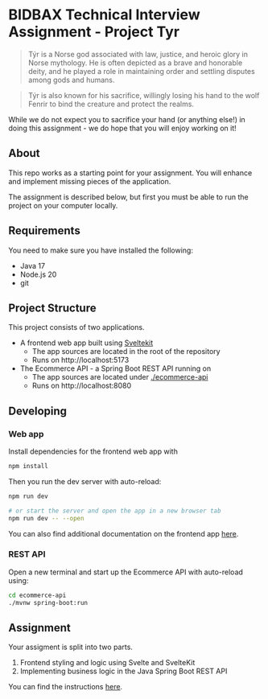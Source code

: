 # BIDBAX Technical Interview Assignment - Project Tyr

> Týr is a Norse god associated with law, justice, and heroic glory in Norse mythology. He is often depicted as a brave and honorable deity, and he played a role in maintaining order and settling disputes among gods and humans. 

> Týr is also known for his sacrifice, willingly losing his hand to the wolf Fenrir to bind the creature and protect the realms.

While we do not expect you to sacrifice your hand (or anything else!) in doing this assignment - we do hope that you will enjoy working on it!

## About

This repo works as a starting point for your assignment. You will enhance and implement missing pieces of the application.

The assignment is described below, but first you must be able to run the project on your computer locally.

## Requirements

You need to make sure you have installed the following:

* Java 17
* Node.js 20
* git


## Project Structure

This project consists of two applications. 

* A frontend web app built using [Sveltekit](https://kit.svelte.dev/) 
    * The app sources are located in the root of the repository
    * Runs on http://localhost:5173
* The Ecommerce API - a Spring Boot REST API running on 
    * The app sources are located under [./ecommerce-api](./ecommerce-api/)
    * Runs on http://localhost:8080


## Developing

### Web app

Install dependencies for the frontend web app with

```bash
npm install
```

Then you run the dev server with auto-reload:

```bash
npm run dev

# or start the server and open the app in a new browser tab
npm run dev -- --open
```

You can also find additional documentation on the frontend app [here](./docs/frontend.md).

### REST API

Open a new terminal and start up the Ecommerce API with auto-reload using:

```bash
cd ecommerce-api
./mvnw spring-boot:run
```

## Assignment

Your assigment is split into two parts. 

1. Frontend styling and logic using Svelte and SvelteKit
2. Implementing business logic in the Java Spring Boot REST API

You can find the instructions [here](./ASSIGNMENT.md).